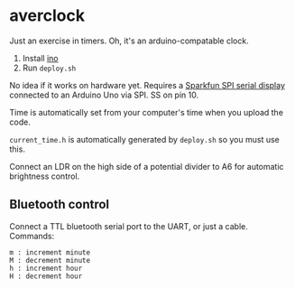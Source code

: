averclock
=========

Just an exercise in timers. Oh, it's an arduino-compatable clock.

1. Install [ino][1]
2. Run `deploy.sh`

No idea if it works on hardware yet. Requires a [Sparkfun SPI serial
display][2] connected to an Arduino Uno via SPI. SS on pin 10.

Time is automatically set from your computer's time when you upload the code.

`current_time.h` is automatically generated by `deploy.sh` so you must use
this.

Connect an LDR on the high side of a potential divider to A6 for automatic
brightness control.

Bluetooth control
-----------------

Connect a TTL bluetooth serial port to the UART, or just a cable. Commands:

	m : increment minute
	M : decrement minute
	h : increment hour
	H : decrement hour


[1]: http://inotool.org/
[2]: http://proto-pic.co.uk/7-segment-serial-display-red/
